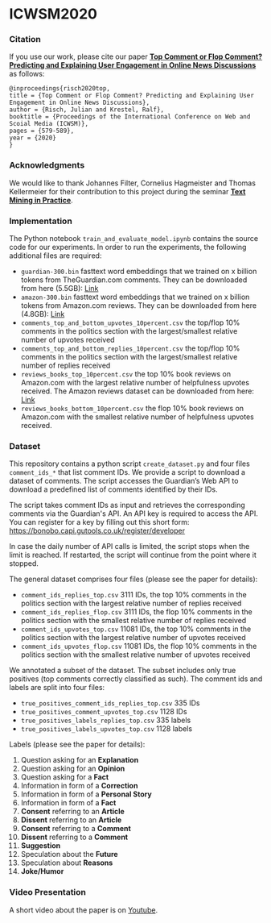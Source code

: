 # ICWSM2020

### Citation
If you use our work, please cite our paper [**Top Comment or Flop Comment? Predicting and Explaining User Engagement in Online News Discussions**](https://hpi.de/fileadmin/user_upload/fachgebiete/naumann/people/risch/risch2020top.pdf) as follows:

    @inproceedings{risch2020top,
    title = {Top Comment or Flop Comment? Predicting and Explaining User Engagement in Online News Discussions},
    author = {Risch, Julian and Krestel, Ralf},
    booktitle = {Proceedings of the International Conference on Web and Scoial Media (ICWSM)},
    pages = {579-589},
    year = {2020}
    }
    
### Acknowledgments
We would like to thank Johannes Filter, Cornelius Hagmeister and Thomas Kellermeier for their contribution to this project during the seminar [**Text Mining in Practice**](https://hpi.de/naumann/teaching/teaching/ss-18/text-mining-in-practice-ps-master.html).

### Implementation

The Python notebook `train_and_evaluate_model.ipynb` contains the source code for our experiments. 
In order to run the experiments, the following additional files are required:
* `guardian-300.bin` fasttext word embeddings that we trained on x billion tokens from TheGuardian.com comments. They can be downloaded from here (5.5GB): [Link](https://owncloud.hpi.de/s/8LjQz1nyFI3OZBe/download)
* `amazon-300.bin` fasttext word embeddings that we trained on x billion tokens from Amazon.com reviews. They can be downloaded from here (4.8GB): [Link](https://owncloud.hpi.de/s/cUCEnFSiR2y47ta/download)
* `comments_top_and_bottom_upvotes_10percent.csv` the top/flop 10% comments in the politics section with the largest/smallest relative number of upvotes received
* `comments_top_and_bottom_replies_10percent.csv` the top/flop 10% comments in the politics section with the largest/smallest relative number of replies received
* `reviews_books_top_10percent.csv` the top 10% book reviews on Amazon.com with the largest relative number of helpfulness upvotes received. The Amazon reviews dataset can be downloaded from here: [Link](https://nijianmo.github.io/amazon/index.html)
* `reviews_books_bottom_10percent.csv` the flop 10% book reviews on Amazon.com with the smallest relative number of helpfulness upvotes received.

### Dataset
This repository contains a python script `create_dataset.py` and four files `comment_ids_*` that list comment IDs.
We provide a script to download a dataset of comments. The script accesses the Guardian’s Web API to download a predefined list of comments identified by their IDs.

The script takes comment IDs as input and retrieves the corresponding comments via the Guardian's API. An API key is required to access the API. You can register for a key by filling out this short form: https://bonobo.capi.gutools.co.uk/register/developer

In case the daily number of API calls is limited, the script stops when the limit is reached. If restarted, the script will continue from the point where it stopped.

The general dataset comprises four files (please see the paper for details):
* `comment_ids_replies_top.csv` 3111 IDs, the top 10% comments in the politics section with the largest relative number of replies received
* `comment_ids_replies_flop.csv` 3111 IDs, the flop 10% comments in the politics section with the smallest relative number of replies received
* `comment_ids_upvotes_top.csv` 11081 IDs, the top 10% comments in the politics section with the largest relative number of upvotes received
* `comment_ids_upvotes_flop.csv` 11081 IDs, the flop 10% comments in the politics section with the smallest relative number of upvotes received

We annotated a subset of the dataset. The subset includes only true positives (top comments correctly classified as such).
The comment ids and labels are split into four files:
* `true_positives_comment_ids_replies_top.csv` 335 IDs 
* `true_positives_comment_upvotes_top.csv` 1128 IDs
* `true_positives_labels_replies_top.csv` 335 labels
* `true_positives_labels_upvotes_top.csv` 1128 labels

Labels (please see the paper for details):
1. Question asking for an **Explanation**
2. Question asking for an **Opinion**
3. Question asking for a **Fact**
4. Information in form of a **Correction**
5. Information in form of a **Personal Story**
6. Information in form of a **Fact**
7. **Consent** referring to an **Article**
8. **Dissent** referring to an **Article**
9. **Consent** referring to a **Comment**
10. **Dissent** referring to a **Comment**
11. **Suggestion**
12. Speculation about the **Future**
13. Speculation about **Reasons**
14. **Joke/Humor**

### Video Presentation
A short video about the paper is on [Youtube](https://www.youtube.com/watch?v=rh--BndimtU).
